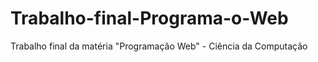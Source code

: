 # Trabalho-final-Programa-o-Web
Trabalho final da matéria "Programação Web" - Ciência da Computação
